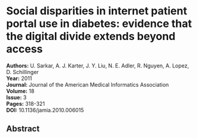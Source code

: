 # Social disparities in internet patient portal use in diabetes: evidence that the digital divide extends beyond access

**Authors:** U. Sarkar, A. J. Karter, J. Y. Liu, N. E. Adler, R. Nguyen, A. Lopez, D. Schillinger  
**Year:** 2011  
**Journal:** Journal of the American Medical Informatics Association  
**Volume:** 18  
**Issue:** 3  
**Pages:** 318-321  
**DOI:** 10.1136/jamia.2010.006015  

## Abstract


